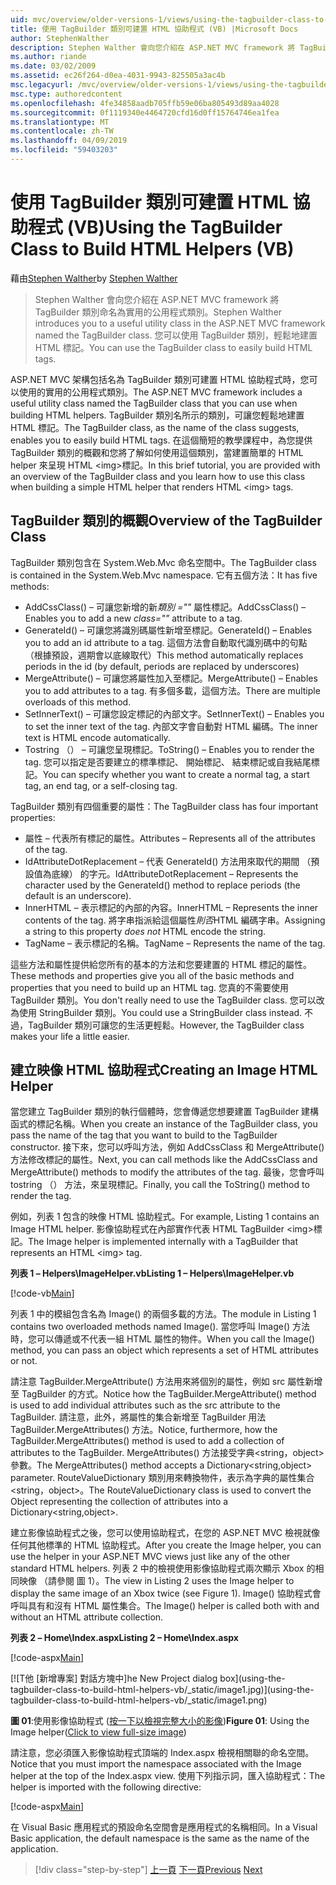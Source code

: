 ```yaml
---
uid: mvc/overview/older-versions-1/views/using-the-tagbuilder-class-to-build-html-helpers-vb
title: 使用 TagBuilder 類別可建置 HTML 協助程式 (VB) |Microsoft Docs
author: StephenWalther
description: Stephen Walther 會向您介紹在 ASP.NET MVC framework 將 TagBuilder 類別命名為實用的公用程式類別。 您可以輕鬆地使用 TagBuilder 類別可...
ms.author: riande
ms.date: 03/02/2009
ms.assetid: ec26f264-d0ea-4031-9943-825505a3ac4b
msc.legacyurl: /mvc/overview/older-versions-1/views/using-the-tagbuilder-class-to-build-html-helpers-vb
msc.type: authoredcontent
ms.openlocfilehash: 4fe34858aadb705ffb59e06ba805493d89aa4028
ms.sourcegitcommit: 0f1119340e4464720cfd16d0ff15764746ea1fea
ms.translationtype: MT
ms.contentlocale: zh-TW
ms.lasthandoff: 04/09/2019
ms.locfileid: "59403203"
---
```

# <a name="using-the-tagbuilder-class-to-build-html-helpers-vb"></a><span data-ttu-id="381e8-104">使用 TagBuilder 類別可建置 HTML 協助程式 (VB)</span><span class="sxs-lookup"><span data-stu-id="381e8-104">Using the TagBuilder Class to Build HTML Helpers (VB)</span></span>

<span data-ttu-id="381e8-105">藉由[Stephen Walther](https://github.com/StephenWalther)</span><span class="sxs-lookup"><span data-stu-id="381e8-105">by [Stephen Walther](https://github.com/StephenWalther)</span></span>

> <span data-ttu-id="381e8-106">Stephen Walther 會向您介紹在 ASP.NET MVC framework 將 TagBuilder 類別命名為實用的公用程式類別。</span><span class="sxs-lookup"><span data-stu-id="381e8-106">Stephen Walther introduces you to a useful utility class in the ASP.NET MVC framework named the TagBuilder class.</span></span> <span data-ttu-id="381e8-107">您可以使用 TagBuilder 類別，輕鬆地建置 HTML 標記。</span><span class="sxs-lookup"><span data-stu-id="381e8-107">You can use the TagBuilder class to easily build HTML tags.</span></span>


<span data-ttu-id="381e8-108">ASP.NET MVC 架構包括名為 TagBuilder 類別可建置 HTML 協助程式時，您可以使用的實用的公用程式類別。</span><span class="sxs-lookup"><span data-stu-id="381e8-108">The ASP.NET MVC framework includes a useful utility class named the TagBuilder class that you can use when building HTML helpers.</span></span> <span data-ttu-id="381e8-109">TagBuilder 類別名所示的類別，可讓您輕鬆地建置 HTML 標記。</span><span class="sxs-lookup"><span data-stu-id="381e8-109">The TagBuilder class, as the name of the class suggests, enables you to easily build HTML tags.</span></span> <span data-ttu-id="381e8-110">在這個簡短的教學課程中，為您提供 TagBuilder 類別的概觀和您將了解如何使用這個類別，當建置簡單的 HTML helper 來呈現 HTML &lt;img&gt;標記。</span><span class="sxs-lookup"><span data-stu-id="381e8-110">In this brief tutorial, you are provided with an overview of the TagBuilder class and you learn how to use this class when building a simple HTML helper that renders HTML &lt;img&gt; tags.</span></span>

## <a name="overview-of-the-tagbuilder-class"></a><span data-ttu-id="381e8-111">TagBuilder 類別的概觀</span><span class="sxs-lookup"><span data-stu-id="381e8-111">Overview of the TagBuilder Class</span></span>

<span data-ttu-id="381e8-112">TagBuilder 類別包含在 System.Web.Mvc 命名空間中。</span><span class="sxs-lookup"><span data-stu-id="381e8-112">The TagBuilder class is contained in the System.Web.Mvc namespace.</span></span> <span data-ttu-id="381e8-113">它有五個方法：</span><span class="sxs-lookup"><span data-stu-id="381e8-113">It has five methods:</span></span>

- <span data-ttu-id="381e8-114">AddCssClass() – 可讓您新增的新*類別 =""* 屬性標記。</span><span class="sxs-lookup"><span data-stu-id="381e8-114">AddCssClass() – Enables you to add a new *class=""* attribute to a tag.</span></span>
- <span data-ttu-id="381e8-115">GenerateId() – 可讓您將識別碼屬性新增至標記。</span><span class="sxs-lookup"><span data-stu-id="381e8-115">GenerateId() – Enables you to add an id attribute to a tag.</span></span> <span data-ttu-id="381e8-116">這個方法會自動取代識別碼中的句點 （根據預設，週期會以底線取代）</span><span class="sxs-lookup"><span data-stu-id="381e8-116">This method automatically replaces periods in the id (by default, periods are replaced by underscores)</span></span>
- <span data-ttu-id="381e8-117">MergeAttribute() – 可讓您將屬性加入至標記。</span><span class="sxs-lookup"><span data-stu-id="381e8-117">MergeAttribute() – Enables you to add attributes to a tag.</span></span> <span data-ttu-id="381e8-118">有多個多載，這個方法。</span><span class="sxs-lookup"><span data-stu-id="381e8-118">There are multiple overloads of this method.</span></span>
- <span data-ttu-id="381e8-119">SetInnerText() – 可讓您設定標記的內部文字。</span><span class="sxs-lookup"><span data-stu-id="381e8-119">SetInnerText() – Enables you to set the inner text of the tag.</span></span> <span data-ttu-id="381e8-120">內部文字會自動對 HTML 編碼。</span><span class="sxs-lookup"><span data-stu-id="381e8-120">The inner text is HTML encode automatically.</span></span>
- <span data-ttu-id="381e8-121">Tostring （） – 可讓您呈現標記。</span><span class="sxs-lookup"><span data-stu-id="381e8-121">ToString() – Enables you to render the tag.</span></span> <span data-ttu-id="381e8-122">您可以指定是否要建立的標準標記、 開始標記、 結束標記或自我結尾標記。</span><span class="sxs-lookup"><span data-stu-id="381e8-122">You can specify whether you want to create a normal tag, a start tag, an end tag, or a self-closing tag.</span></span>
  

<span data-ttu-id="381e8-123">TagBuilder 類別有四個重要的屬性：</span><span class="sxs-lookup"><span data-stu-id="381e8-123">The TagBuilder class has four important properties:</span></span>

- <span data-ttu-id="381e8-124">屬性 – 代表所有標記的屬性。</span><span class="sxs-lookup"><span data-stu-id="381e8-124">Attributes – Represents all of the attributes of the tag.</span></span>
- <span data-ttu-id="381e8-125">IdAttributeDotReplacement – 代表 GenerateId() 方法用來取代的期間 （預設值為底線） 的字元。</span><span class="sxs-lookup"><span data-stu-id="381e8-125">IdAttributeDotReplacement – Represents the character used by the GenerateId() method to replace periods (the default is an underscore).</span></span>
- <span data-ttu-id="381e8-126">InnerHTML – 表示標記的內部的內容。</span><span class="sxs-lookup"><span data-stu-id="381e8-126">InnerHTML – Represents the inner contents of the tag.</span></span> <span data-ttu-id="381e8-127">將字串指派給這個屬性*則否*HTML 編碼字串。</span><span class="sxs-lookup"><span data-stu-id="381e8-127">Assigning a string to this property *does not* HTML encode the string.</span></span>
- <span data-ttu-id="381e8-128">TagName – 表示標記的名稱。</span><span class="sxs-lookup"><span data-stu-id="381e8-128">TagName – Represents the name of the tag.</span></span>

<span data-ttu-id="381e8-129">這些方法和屬性提供給您所有的基本的方法和您要建置的 HTML 標記的屬性。</span><span class="sxs-lookup"><span data-stu-id="381e8-129">These methods and properties give you all of the basic methods and properties that you need to build up an HTML tag.</span></span> <span data-ttu-id="381e8-130">您真的不需要使用 TagBuilder 類別。</span><span class="sxs-lookup"><span data-stu-id="381e8-130">You don't really need to use the TagBuilder class.</span></span> <span data-ttu-id="381e8-131">您可以改為使用 StringBuilder 類別。</span><span class="sxs-lookup"><span data-stu-id="381e8-131">You could use a StringBuilder class instead.</span></span> <span data-ttu-id="381e8-132">不過，TagBuilder 類別可讓您的生活更輕鬆。</span><span class="sxs-lookup"><span data-stu-id="381e8-132">However, the TagBuilder class makes your life a little easier.</span></span>

## <a name="creating-an-image-html-helper"></a><span data-ttu-id="381e8-133">建立映像 HTML 協助程式</span><span class="sxs-lookup"><span data-stu-id="381e8-133">Creating an Image HTML Helper</span></span>

<span data-ttu-id="381e8-134">當您建立 TagBuilder 類別的執行個體時，您會傳遞您想要建置 TagBuilder 建構函式的標記名稱。</span><span class="sxs-lookup"><span data-stu-id="381e8-134">When you create an instance of the TagBuilder class, you pass the name of the tag that you want to build to the TagBuilder constructor.</span></span> <span data-ttu-id="381e8-135">接下來，您可以呼叫方法，例如 AddCssClass 和 MergeAttribute() 方法修改標記的屬性。</span><span class="sxs-lookup"><span data-stu-id="381e8-135">Next, you can call methods like the AddCssClass and MergeAttribute() methods to modify the attributes of the tag.</span></span> <span data-ttu-id="381e8-136">最後，您會呼叫 tostring （） 方法，來呈現標記。</span><span class="sxs-lookup"><span data-stu-id="381e8-136">Finally, you call the ToString() method to render the tag.</span></span>

<span data-ttu-id="381e8-137">例如，列表 1 包含的映像 HTML 協助程式。</span><span class="sxs-lookup"><span data-stu-id="381e8-137">For example, Listing 1 contains an Image HTML helper.</span></span> <span data-ttu-id="381e8-138">影像協助程式在內部實作代表 HTML TagBuilder &lt;img&gt;標記。</span><span class="sxs-lookup"><span data-stu-id="381e8-138">The Image helper is implemented internally with a TagBuilder that represents an HTML &lt;img&gt; tag.</span></span>

**<span data-ttu-id="381e8-139">列表 1 – Helpers\ImageHelper.vb</span><span class="sxs-lookup"><span data-stu-id="381e8-139">Listing 1 – Helpers\ImageHelper.vb</span></span>**

[!code-vb[Main](using-the-tagbuilder-class-to-build-html-helpers-vb/samples/sample1.vb)]

<span data-ttu-id="381e8-140">列表 1 中的模組包含名為 Image() 的兩個多載的方法。</span><span class="sxs-lookup"><span data-stu-id="381e8-140">The module in Listing 1 contains two overloaded methods named Image().</span></span> <span data-ttu-id="381e8-141">當您呼叫 Image() 方法時，您可以傳遞或不代表一組 HTML 屬性的物件。</span><span class="sxs-lookup"><span data-stu-id="381e8-141">When you call the Image() method, you can pass an object which represents a set of HTML attributes or not.</span></span>

<span data-ttu-id="381e8-142">請注意 TagBuilder.MergeAttribute() 方法用來將個別的屬性，例如 src 屬性新增至 TagBuilder 的方式。</span><span class="sxs-lookup"><span data-stu-id="381e8-142">Notice how the TagBuilder.MergeAttribute() method is used to add individual attributes such as the src attribute to the TagBuilder.</span></span> <span data-ttu-id="381e8-143">請注意，此外，將屬性的集合新增至 TagBuilder 用法 TagBuilder.MergeAttributes() 方法。</span><span class="sxs-lookup"><span data-stu-id="381e8-143">Notice, furthermore, how the TagBuilder.MergeAttributes() method is used to add a collection of attributes to the TagBuilder.</span></span> <span data-ttu-id="381e8-144">MergeAttributes() 方法接受字典&lt;string，object&gt;參數。</span><span class="sxs-lookup"><span data-stu-id="381e8-144">The MergeAttributes() method accepts a Dictionary&lt;string,object&gt; parameter.</span></span> <span data-ttu-id="381e8-145">RouteValueDictionary 類別用來轉換物件，表示為字典的屬性集合&lt;string，object&gt;。</span><span class="sxs-lookup"><span data-stu-id="381e8-145">The RouteValueDictionary class is used to convert the Object representing the collection of attributes into a Dictionary&lt;string,object&gt;.</span></span>

<span data-ttu-id="381e8-146">建立影像協助程式之後，您可以使用協助程式，在您的 ASP.NET MVC 檢視就像任何其他標準的 HTML 協助程式。</span><span class="sxs-lookup"><span data-stu-id="381e8-146">After you create the Image helper, you can use the helper in your ASP.NET MVC views just like any of the other standard HTML helpers.</span></span> <span data-ttu-id="381e8-147">列表 2 中的檢視使用影像協助程式兩次顯示 Xbox 的相同映像 （請參閱 圖 1）。</span><span class="sxs-lookup"><span data-stu-id="381e8-147">The view in Listing 2 uses the Image helper to display the same image of an Xbox twice (see Figure 1).</span></span> <span data-ttu-id="381e8-148">Image() 協助程式會呼叫具有和沒有 HTML 屬性集合。</span><span class="sxs-lookup"><span data-stu-id="381e8-148">The Image() helper is called both with and without an HTML attribute collection.</span></span>

**<span data-ttu-id="381e8-149">列表 2 – Home\Index.aspx</span><span class="sxs-lookup"><span data-stu-id="381e8-149">Listing 2 – Home\Index.aspx</span></span>**

[!code-aspx[Main](using-the-tagbuilder-class-to-build-html-helpers-vb/samples/sample2.aspx)]


[![T<span data-ttu-id="381e8-150">他 [新增專案] 對話方塊中]</span><span class="sxs-lookup"><span data-stu-id="381e8-150">he New Project dialog box]</span></span>(using-the-tagbuilder-class-to-build-html-helpers-vb/_static/image1.jpg)](using-the-tagbuilder-class-to-build-html-helpers-vb/_static/image1.png)

<span data-ttu-id="381e8-151">**圖 01**:使用影像協助程式 ([按一下以檢視完整大小的影像](using-the-tagbuilder-class-to-build-html-helpers-vb/_static/image2.png))</span><span class="sxs-lookup"><span data-stu-id="381e8-151">**Figure 01**: Using the Image helper([Click to view full-size image](using-the-tagbuilder-class-to-build-html-helpers-vb/_static/image2.png))</span></span>


<span data-ttu-id="381e8-152">請注意，您必須匯入影像協助程式頂端的 Index.aspx 檢視相關聯的命名空間。</span><span class="sxs-lookup"><span data-stu-id="381e8-152">Notice that you must import the namespace associated with the Image helper at the top of the Index.aspx view.</span></span> <span data-ttu-id="381e8-153">使用下列指示詞，匯入協助程式：</span><span class="sxs-lookup"><span data-stu-id="381e8-153">The helper is imported with the following directive:</span></span>

[!code-aspx[Main](using-the-tagbuilder-class-to-build-html-helpers-vb/samples/sample3.aspx)]

<span data-ttu-id="381e8-154">在 Visual Basic 應用程式的預設命名空間會是應用程式的名稱相同。</span><span class="sxs-lookup"><span data-stu-id="381e8-154">In a Visual Basic application, the default namespace is the same as the name of the application.</span></span>

> [!div class="step-by-step"]
> <span data-ttu-id="381e8-155">[上一頁](creating-custom-html-helpers-vb.md)
> [下一頁](creating-page-layouts-with-view-master-pages-vb.md)</span><span class="sxs-lookup"><span data-stu-id="381e8-155">[Previous](creating-custom-html-helpers-vb.md)
[Next](creating-page-layouts-with-view-master-pages-vb.md)</span></span>
